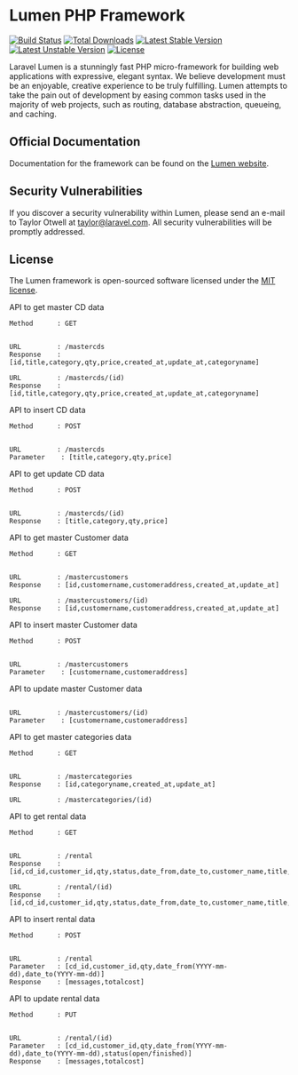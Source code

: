 # Lumen PHP Framework

[![Build Status](https://travis-ci.org/laravel/lumen-framework.svg)](https://travis-ci.org/laravel/lumen-framework)
[![Total Downloads](https://poser.pugx.org/laravel/lumen-framework/d/total.svg)](https://packagist.org/packages/laravel/lumen-framework)
[![Latest Stable Version](https://poser.pugx.org/laravel/lumen-framework/v/stable.svg)](https://packagist.org/packages/laravel/lumen-framework)
[![Latest Unstable Version](https://poser.pugx.org/laravel/lumen-framework/v/unstable.svg)](https://packagist.org/packages/laravel/lumen-framework)
[![License](https://poser.pugx.org/laravel/lumen-framework/license.svg)](https://packagist.org/packages/laravel/lumen-framework)

Laravel Lumen is a stunningly fast PHP micro-framework for building web applications with expressive, elegant syntax. We believe development must be an enjoyable, creative experience to be truly fulfilling. Lumen attempts to take the pain out of development by easing common tasks used in the majority of web projects, such as routing, database abstraction, queueing, and caching.

## Official Documentation

Documentation for the framework can be found on the [Lumen website](https://lumen.laravel.com/docs).

## Security Vulnerabilities

If you discover a security vulnerability within Lumen, please send an e-mail to Taylor Otwell at taylor@laravel.com. All security vulnerabilities will be promptly addressed.

## License

The Lumen framework is open-sourced software licensed under the [MIT license](https://opensource.org/licenses/MIT).

API to get master CD data
```
Method      : GET


URL         : /mastercds
Response    : [id,title,category,qty,price,created_at,update_at,categoryname]

URL         : /mastercds/(id)
Response    : [id,title,category,qty,price,created_at,update_at,categoryname]

```


API to insert CD data
```
Method      : POST


URL         : /mastercds
Parameter    : [title,category,qty,price]

```

API to get update CD data
```
Method      : POST


URL         : /mastercds/(id)
Response    : [title,category,qty,price]

```





API to get master Customer data
```
Method      : GET


URL         : /mastercustomers
Response    : [id,customername,customeraddress,created_at,update_at]

URL         : /mastercustomers/(id)
Response    : [id,customername,customeraddress,created_at,update_at]

```


API to insert master Customer data
```
Method      : POST


URL         : /mastercustomers
Parameter    : [customername,customeraddress]

```

API to update master Customer data
```

URL         : /mastercustomers/(id)
Parameter    : [customername,customeraddress]

```


API to get master categories data
```
Method      : GET


URL         : /mastercategories
Response    : [id,categoryname,created_at,update_at]

URL         : /mastercategories/(id)

```


API to get rental data
```
Method      : GET


URL         : /rental
Response    : [id,cd_id,customer_id,qty,status,date_from,date_to,customer_name,title,created_at,update_at]

URL         : /rental/(id)
Response    : [id,cd_id,customer_id,qty,status,date_from,date_to,customer_name,title,created_at,update_at]

```


API to insert rental data
```
Method      : POST


URL         : /rental
Parameter   : [cd_id,customer_id,qty,date_from(YYYY-mm-dd),date_to(YYYY-mm-dd)]
Response    : [messages,totalcost]

```



API to update rental data
```
Method      : PUT


URL         : /rental/(id)
Parameter   : [cd_id,customer_id,qty,date_from(YYYY-mm-dd),date_to(YYYY-mm-dd),status(open/finished)]
Response    : [messages,totalcost]

```
